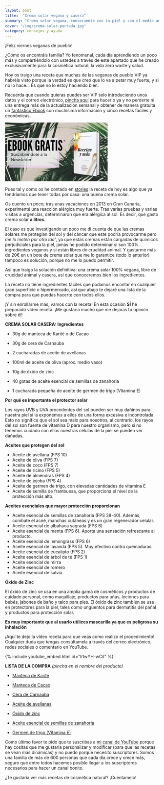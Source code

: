 ```yaml
---
layout: post
title:  "Crema solar vegana y casera"
summary: "Crema solar vegana, consecuente con tu piel y con el medio ambiente"
cover: "/img/crema-solar-portada.jpg"
category: consejos-y-ayuda
---
```



¡Feliz viernes veganas de pueblo!


¿Cómo os encontráis familia? Yo fenomenal, cada día aprendiendo un poco más y compartiéndolo con ustedes a través de este apartado que he creado exclusivamente para la cosmética natural, la vida zero waste y salud. 


Hoy os traigo una receta que muchas de las veganas de pueblo VIP ya habréis visto porque la verdad es que creo que lo va a petar muy fuerte, y si no lo hace... Es que no lo estoy haciendo bien.


Recuerda que cuando quieras puedes ser VIP solo introduciendo unos datos y el correo electrónico, [pincha aquí](https://laveganadepueblo.com/newsletter/) para hacerlo ya y no perderte ni una entrega más de la actualización semanal y obtener de manera gratuita un [fantástico Ebook](https://www.instagram.com/p/Byx6JDuiSSn/) con muchísima información y cinco recetas fáciles y económicas.


![](/img/si.jpg)



Pues tal y como os he contado  en [stories](https://instagram.com/laveganadepueblo) la receta de hoy es algo que ya tendríamos que tener todas por casa: una buena crema solar. 


Os cuento un poco; tras unas vacaciones en 2013 en Gran Canaria, experimenté una reacción alérgica muy fuerte. Tras varias pruebas y varias visitas a urgencias, determinaron que era alérgica al sol. Es decir, que gasto crema solar **a litros**. 


El caso es que investigando un poco me di cuenta de que las cremas solares me protegían del sol y del cáncer que este podría provocarme pero *me lo meten por otro lao'*, ya que estas cremas están cargadas de químicos perjudiciales para la piel, jamás he podido determinar si son 100% ingredientes veganos y si están libres de crueldad animal. Y gastarme más de 20€ en un bote de crema solar que me lo garantice (todo lo anterior) tampoco es solución, porque no me lo puedo permitir.


Así que traigo la solución definitiva: una crema solar 100% vegana, libre de crueldad animal y casera, así que conoceremos bien los ingredientes.



La receta no tiene ingredientes fáciles que podamos encontar en cualquier gran superficie o hipermercado, así que abajo te dejaré una lista de la compra para que puedas hacerte con todos ellos.



¡Y sin enrollarme más, vamos con la receta! En esta ocasión **SÍ** he preparado vídeo receta. ¡Me gustaría mucho que me dejaras tu opinión sobre él!



**CREMA SOLAR CASERA: Ingredientes**


- 30g de manteca de Karité o de Cacao


- 30g de cera de Carnauba


- 2 cucharadas de aceite de avellanas


- 100ml de aceite de oliva (aprox. medio vaso)


- 10g de óxido de zinc


- 40 gotas de aceite esencial de semillas de zanahoria


- 1 cucharada pequeña de aceite de germen de trigo (Vitamina E)




**Por qué es importante el protector solar**


Los rayos UVB y UVA procedentes del sol pueden ser muy dañinos para nuestra piel si la exponemos a ellos de una forma excesiva e incontrolada. Esto no significa que el sol sea malo para nosotros, al contrario, los rayos del sol son fuente de vitamina D para nuestro organismo, pero si no tenemos cuidado con ellos nuestras células de la piel se pueden ver dañadas.


**Aceites que protegen del sol**


- Aceite de avellana (FPS 10)
- Aceite de oliva (FPS 7)
- Aceite de coco (FPS 7)
- Aceite de ricino (FPS 5)
- Aceite de almendras (FPS 4)
- Aceite de jojoba (FPS 4)
- Aceite de germen de trigo, con elevadas cantidades de vitamina E
- Aceite de semilla de frambuesa, que proporciona el nivel de la protección más alto.



**Aceites esenciales que mayor protección proporcionan**


- Aceite esencial de semillas de zanahoria (FPS 38-40). Además, combate el acné, manchas cutáneas y es un gran regenerador celular.
- Aceite esencial de albahaca sagrada (FPS 6)
- Aceite esencial de menta (FPS 6). Aporta una sensación refrescante al producto.
- Aceite esencial de lemongrass (FPS 6)
- Aceite esencial de lavanda (FPS 5). Muy efectivo contra quemaduras.
- Aceite esencial de eucalipto (FPS 2)
- Aceite esencial de árbol de té (FPS 1)
- Aceite esencial de mirra
- Aceite esencial de romero
- Aceite esencial de salvia


**Óxido de Zinc**


El óxido de zinc se usa en una amplia gama de cosméticos y productos de cuidado personal, como maquillaje, productos para uñas, lociones para bebés, jabones de baño y talco para pies. El óxido de zinc también se usa en protectores para la piel, tales como ungüentos para dermatitis del pañal y productos para protección solar.


**Es muy importante que al usarlo utilices mascarilla ya que es peligrosa su inhalación**



¡Aquí te dejo la vídeo receta para que veas como realizo el procedimiento! Cualquier duda que tengas consúltamela a través del correo electrónico, redes sociales o comentario en YouTube.



{% include youtube_embed.html id="Ii1wYH-wCiI" %}



**LISTA DE LA COMPRA** *(pincha en el nombre del producto)*


- [Manteca de Karité](https://amzn.to/2IWYE74)


- [Manteca de Cacao](https://amzn.to/2X5O1md)


- [Cera de Carnauba](https://amzn.to/2XBmGMW)


- [Aceite de avellanas](https://amzn.to/2YirsvN)


- [Óxido de zinc](https://amzn.to/2Nu84eC)


- [Aceite esencial de semillas de zanahoria](https://amzn.to/2XGaj1W)


- [Germen de trigo (Vitamina E)](https://amzn.to/2XzSd1D)





Como último favor te pido que te suscribas a [mi canal de YouTube](https://www.youtube.com/channel/UCpwpKnkPezvXFnVyzCWadIQ?view_as=subscriber) porque hay cositas que me gustaría personalizar y modificar (para que las recetas se vean más dinámicas) y no puedo porque necesito suscriptores. Somos una familia de más de 600 personas que cada día crece y crece más, seguro que entre todos hacemos posible llegar a los suscriptores necesarios para hacer un canal bonito.





¿Te gustaría ver más recetas de cosmética natural? ¡Cuéntamelo!

